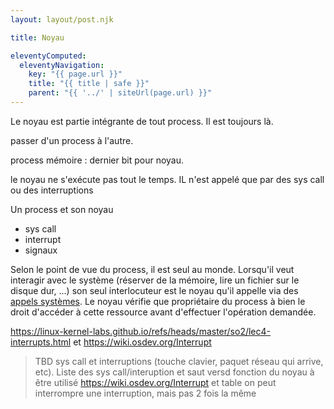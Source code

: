 ```yaml
---
layout: layout/post.njk

title: Noyau

eleventyComputed:
  eleventyNavigation:
    key: "{{ page.url }}"
    title: "{{ title | safe }}"
    parent: "{{ '../' | siteUrl(page.url) }}"
---
```




Le noyau est partie intégrante de tout process. Il est toujours là.


passer d'un process à l'autre.

process mémoire : dernier bit pour noyau.

le noyau ne s'exécute pas tout le temps. IL n'est appelé que par des sys call ou des interruptions

Un process et son noyau

- sys call
- interrupt
- signaux

Selon le point de vue du process, il est seul au monde. Lorsqu'il veut interagir avec le système (réserver de la mémoire, lire un fichier sur le disque dur, ...) son seul interlocuteur est le noyau qu'il appelle via des [appels systèmes](https://fr.wikipedia.org/wiki/Appel_syst%C3%A8me). Le noyau vérifie que propriétaire du process à bien le droit d'accéder à cette ressource avant d'effectuer l'opération demandée.

<https://linux-kernel-labs.github.io/refs/heads/master/so2/lec4-interrupts.html> et <https://wiki.osdev.org/Interrupt>

> TBD sys call et interruptions (touche clavier, paquet réseau qui arrive, etc). Liste des sys call/interuption et saut versd fonction du noyau à être utilisé
> <https://wiki.osdev.org/Interrupt> et table
> on peut interrompre une interruption, mais pas 2 fois la même

